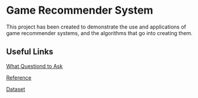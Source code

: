 # Game Recommender System

This project has been created to demonstrate the use and applications of game recommender systems, and the algorithms that go into creating them.

## Useful Links

[What Questiond to Ask](https://realpython.com/build-recommendation-engine-collaborative-filtering/#:~:text=How%20do%20you,ratings%20you%20calculate%3F)

[Reference](https://towardsdatascience.com/building-a-game-recommendation-engine-870a1ccd11c4)

[Dataset](https://www.kaggle.com/datasets/tamber/steam-video-games)